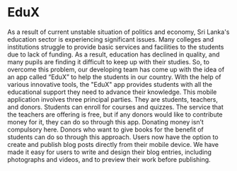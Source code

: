 # EduX

As a result of current unstable situation of politics and economy, Sri Lanka's education sector is 
experiencing significant issues.
Many colleges and institutions struggle to provide basic services and facilities to the students 
due to lack of funding. As a result, education has declined in quality, and many pupils are 
finding it difficult to keep up with their studies. So, to overcome this problem, our developing 
team has come up with the idea of an app called “EduX” to help the students in our country.
With the help of various innovative tools, the "EduX" app provides students with all the 
educational support they need to advance their knowledge. This mobile application involves 
three principal parties. They are students, teachers, and donors. Students can enroll for courses 
and quizzes. The service that the teachers are offering is free, but if any donors would like to 
contribute money for it, they can do so through this app. Donating money isn’t compulsory 
here. Donors who want to give books for the benefit of students can do so through this 
approach. Users now have the option to create and publish blog posts directly from their 
mobile device. We have made it easy for users to write and design their blog entries, including 
photographs and videos, and to preview their work before publishing.
